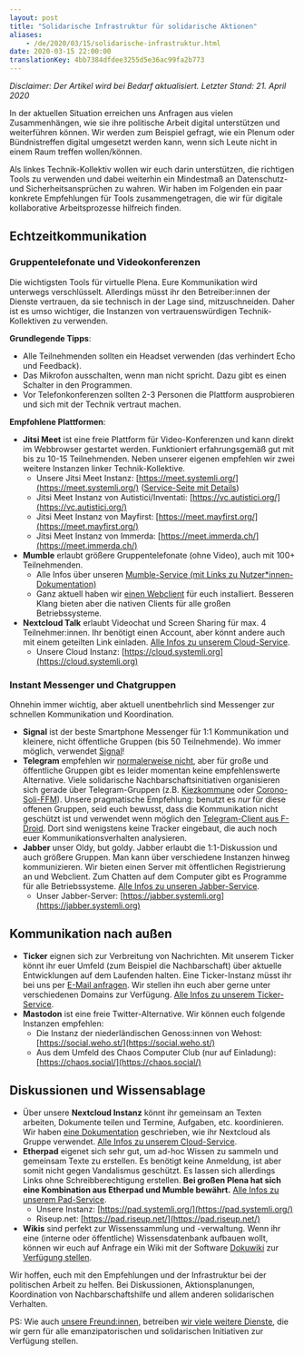 ```yaml
---
layout: post
title: "Solidarische Infrastruktur für solidarische Aktionen"
aliases:
    - /de/2020/03/15/solidarische-infrastruktur.html
date: 2020-03-15 22:00:00
translationKey: 4bb7384dfdee3255d5e36ac99fa2b773
---
```

*Disclaimer: Der Artikel wird bei Bedarf aktualisiert. Letzter Stand: 21. April 2020*

In der aktuellen Situation erreichen uns Anfragen aus vielen Zusammenhängen, wie sie ihre politische Arbeit digital 
unterstützen und weiterführen können. Wir werden zum Beispiel gefragt, wie ein Plenum oder Bündnistreffen digital 
umgesetzt werden kann, wenn sich Leute nicht in einem Raum treffen wollen/können.

Als linkes Technik-Kollektiv wollen wir euch darin unterstützen, die richtigen Tools zu verwenden und dabei weiterhin 
ein Mindestmaß an Datenschutz- und Sicherheitsansprüchen zu wahren. Wir haben im Folgenden ein paar konkrete 
Empfehlungen für Tools zusammengetragen, die wir für digitale kollaborative Arbeitsprozesse hilfreich finden.

## Echtzeitkommunikation

### Gruppentelefonate und Videokonferenzen

Die wichtigsten Tools für virtuelle Plena. Eure Kommunikation wird unterwegs verschlüsselt. Allerdings müsst ihr den 
Betreiber:innen der Dienste vertrauen, da sie technisch in der Lage sind, mitzuschneiden. Daher ist es umso wichtiger, 
die Instanzen von vertrauenswürdigen Technik-Kollektiven zu verwenden.

**Grundlegende Tipps**:

- Alle Teilnehmenden sollten ein Headset verwenden (das verhindert Echo und Feedback).
- Das Mikrofon ausschalten, wenn man nicht spricht. Dazu gibt es einen Schalter in den Programmen.
- Vor Telefonkonferenzen sollten 2-3 Personen die Plattform ausprobieren und sich mit der Technik vertraut machen.

**Empfohlene Plattformen**:

- **Jitsi Meet** ist eine freie Plattform für Video-Konferenzen und kann direkt im Webbrowser gestartet werden. 
  Funktioniert erfahrungsgemäß gut mit bis zu 10-15 Teilnehmenden. Neben unserer eigenen empfehlen wir zwei weitere 
  Instanzen linker Technik-Kollektive.
  - Unsere Jitsi Meet Instanz: [https://meet.systemli.org/](https://meet.systemli.org/) 
    ([Service-Seite mit Details](/service/meet.html))
  - Jitsi Meet Instanz von Autistici/Inventati: [https://vc.autistici.org/](https://vc.autistici.org/)
  - Jitsi Meet Instanz von Mayfirst: [https://meet.mayfirst.org/](https://meet.mayfirst.org/)
  - Jitsi Meet Instanz von Immerda: [https://meet.immerda.ch/](https://meet.immerda.ch/)
- **Mumble** erlaubt größere Gruppentelefonate (ohne Video), auch mit 100+ Teilnehmenden.
  - Alle Infos über unseren [Mumble-Service (mit Links zu Nutzer\*innen-Dokumentation)](/service/mumble.html)
  - Ganz aktuell haben wir [einen Webclient](https://talk.systemli.org) für euch installiert. Besseren Klang bieten 
    aber die nativen Clients für alle großen Betriebssysteme.
- **Nextcloud Talk** erlaubt Videochat und Screen Sharing für max. 4 Teilnehmer:innen. Ihr benötigt einen Account, aber 
  könnt andere auch mit einem geteilten Link einladen. [Alle Infos zu unserem Cloud-Service](/service/cloud.html). 
  - Unsere Cloud Instanz: [https://cloud.systemli.org](https://cloud.systemli.org)

### Instant Messenger und Chatgruppen

Ohnehin immer wichtig, aber aktuell unentbehrlich sind Messenger zur schnellen Kommunikation und Koordination.

- **Signal** ist der beste Smartphone Messenger für 1:1 Kommunikation und kleinere, nicht öffentliche Gruppen 
  (bis 50 Teilnehmende). Wo immer möglich, verwendet [Signal](https://signal.org/)!
- **Telegram** empfehlen wir 
  [normalerweise nicht](https://www.kuketz-blog.de/telegram-sicherheit-gibt-es-nur-auf-anfrage-messenger-teil3/), aber 
  für große und öffentliche Gruppen gibt es leider momentan keine empfehlenswerte Alternative. Viele solidarische 
  Nachbarschaftsinitiativen organisieren sich gerade über Telegram-Gruppen (z.B. 
  [Kiezkommune](https://kiezkommune.noblogs.org/) oder [Corono-Soli-FFM](https://www.corona-soli-ffm.org/)). Unsere 
  pragmatische Empfehlung: benutzt es *nur* für diese offenen Gruppen, seid euch bewusst, dass die Kommunikation nicht 
  geschützt ist und verwendet wenn möglich den 
  [Telegram-Client aus F-Droid](https://f-droid.org/en/packages/org.telegram.messenger/). Dort sind wenigstens keine 
  Tracker eingebaut, die auch noch euer Kommunikationsverhalten analysieren.
- **Jabber** unser Oldy, but goldy. Jabber erlaubt die 1:1-Diskussion und auch größere Gruppen. Man kann über 
  verschiedene Instanzen hinweg kommunizieren. Wir bieten einen Server mit öffentlichen Registrierung an und Webclient. 
  Zum Chatten auf dem Computer gibt es Programme für alle Betriebssysteme. 
  [Alle Infos zu unseren Jabber-Service](/service/xmpp.html).
  - Unser Jabber-Server: [https://jabber.systemli.org](https://jabber.systemli.org)

## Kommunikation nach außen

- **Ticker** eignen sich zur Verbreitung von Nachrichten. Mit unserem Ticker könnt ihr euer Umfeld (zum Beispiel die 
  Nachbarschaft) über aktuelle Entwicklungen auf dem Laufenden halten. Eine Ticker-Instanz müsst  ihr bei uns per 
  <a href="mailto:support@systemli.org">E-Mail anfragen</a>. Wir stellen ihn euch aber gerne unter verschiedenen 
  Domains zur Verfügung. [Alle Infos zu unserem Ticker-Service](/service/ticker.html).
- **Mastodon** ist eine freie Twitter-Alternative. Wir können euch folgende Instanzen empfehlen:
  - Die Instanz der niederländischen Genoss:innen von Wehost: [https://social.weho.st/](https://social.weho.st/)
  - Aus dem Umfeld des Chaos Computer Club (nur auf Einladung): [https://chaos.social/](https://chaos.social/)

## Diskussionen und Wissensablage

- Über unsere **Nextcloud Instanz** könnt ihr gemeinsam an Texten arbeiten, Dokumente teilen und Termine, Aufgaben, 
  etc. koordinieren. Wir haben [eine Dokumentation](https://wiki.systemli.org/howto/nextcloud/gruppen) geschrieben, wie 
  ihr Nextcloud als Gruppe verwendet. [Alle Infos zu unserem Cloud-Service](/service/cloud.html).
- **Etherpad** eigenet sich sehr gut, um ad-hoc Wissen zu sammeln und gemeinsam Texte zu erstellen. Es benötigt keine 
  Anmeldung, ist aber somit nicht gegen Vandalismus geschützt. Es lassen sich allerdings Links ohne Schreibberechtigung 
  erstellen. **Bei großen Plena hat sich eine Kombination aus Etherpad und Mumble bewährt.** 
  [Alle Infos zu unserem Pad-Service](/service/etherpad.html).
  - Unsere Instanz: [https://pad.systemli.org/](https://pad.systemli.org/)
  - Riseup.net: [https://pad.riseup.net/](https://pad.riseup.net/)
- **Wikis** sind perfekt zur Wissenssammlung und -verwaltung. Wenn ihr eine (interne oder öffentliche) Wissensdatenbank 
  aufbauen wollt, können wir euch auf Anfrage ein Wiki mit der Software [Dokuwiki](https://www.dokuwiki.org/dokuwiki) 
  zur [Verfügung stellen](/service/hosting.html#wikis).

Wir hoffen, euch mit den Empfehlungen und der Infrastruktur bei der politischen Arbeit zu helfen. Bei Diskussionen, 
Aktionsplanungen, Koordination von Nachbarschaftshilfe und allem anderen solidarischen Verhalten.

PS: Wie auch [unsere Freund:innen](/friends.html), betreiben [wir viele weitere Dienste](/service/index.html), die wir 
gern für alle emanzipatorischen und solidarischen Initiativen zur Verfügung stellen.

